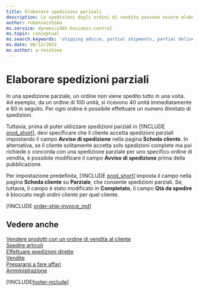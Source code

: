 ```yaml
---
title: Elaborare spedizioni parziali
description: Le spedizioni degli ordini di vendita possono essere elaborate in Business Central con spedizioni parziali utilizzando Avviso di spedizione e Qtà. nei campi di spedizione.
author: rubenseishima
ms.service: dynamics365-business-central
ms.topic: conceptual
ms.search.keywords: 'shipping advice, partial shipments, partial deliveries, trade, customer sales order'
ms.date: 08/12/2022
ms.author: a-reishima
---
```

# <a name="process-partial-shipments"></a><a name="process-partial-shipments"></a><a name="process-partial-shipments"></a>Elaborare spedizioni parziali

In una spedizione parziale, un ordine non viene spedito tutto in una volta. Ad esempio, da un ordine di 100 unità, si ricevono 40 unità immediatamente e 60 in seguito. Per ogni ordine è possibile effettuare un numero illimitato di spedizioni.

Tuttavia, prima di poter utilizzare spedizioni parziali in [!INCLUDE [prod_short](includes/prod_short.md)], devi specificare che il cliente accetta spedizioni parziali impostando il campo **Avviso di spedizione** nella pagina **Scheda cliente**. In alternativa, se il cliente solitamente accetta solo spedizioni complete ma poi richiede o concorda con una spedizione parziale per uno specifico ordine di vendita, è possibile modificare il campo **Avviso di spedizione** prima della pubblicazione.

Per impostazione predefinita, [!INCLUDE [prod_short](includes/prod_short.md)] imposta il campo nella pagina **Scheda cliente** su **Parziale**, che consente spedizioni parziali. Se, tuttavia, il campo è stato modificato in **Completato**, il campo **Qtà da spedire** è bloccato negli ordini cliente per quel cliente.

[!INCLUDE [order-ship-invoice_md](includes/order-ship-invoice.md)]

## <a name="see-also"></a><a name="see-also"></a><a name="see-also"></a>Vedere anche

[Vendere prodotti con un ordine di vendita al cliente](sales-how-sell-products.md)  
[Spedire articoli](warehouse-how-ship-items.md)  
[Effettuare spedizioni dirette](sales-how-drop-shipment.md)  
[Vendite](sales-manage-sales.md)  
[Prepararsi a fare affari](ui-get-ready-business.md)  
[Amministrazione](admin-setup-and-administration.md)  

[!INCLUDE[footer-include](includes/footer-banner.md)]
